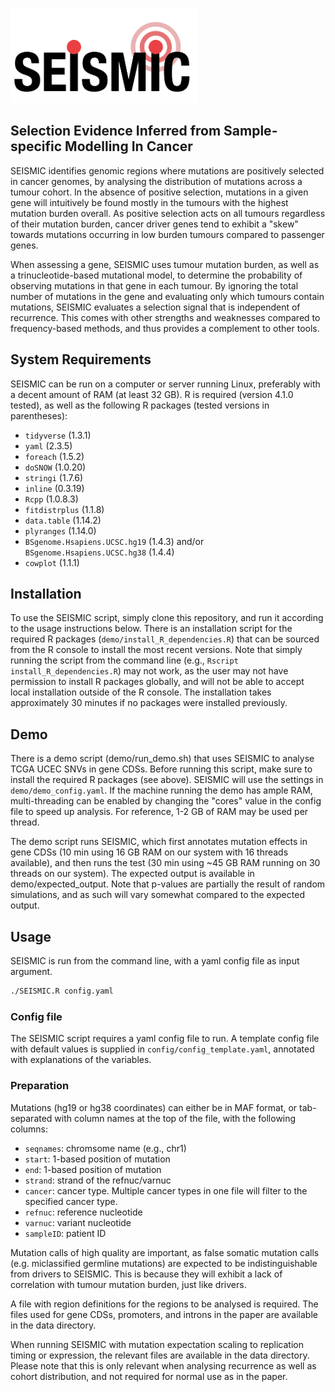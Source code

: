 <img src="https://github.com/larsson-lab/SEISMIC/raw/main/media/SEISMIC_logo.png" width="300" /> <!-- Change this to a raw.github link after making the repo public to avoid broken links if the README is hosted without the logo file in places other than GitHub. -->

## Selection Evidence Inferred from Sample-specific Modelling In Cancer

SEISMIC identifies genomic regions where mutations are positively selected in cancer genomes, by analysing the distribution of mutations across a tumour cohort.
In the absence of positive selection, mutations in a given gene will intuitively be found mostly in the tumours with the highest mutation burden overall.
As positive selection acts on all tumours regardless of their mutation burden, cancer driver genes tend to exhibit a "skew" towards mutations occurring in low burden tumours compared to passenger genes.

When assessing a gene, SEISMIC uses tumour mutation burden, as well as a trinucleotide-based mutational model, to determine the probability of observing mutations in that gene in each tumour.
By ignoring the total number of mutations in the gene and evaluating only which tumours contain mutations, SEISMIC evaluates a selection signal that is independent of recurrence.
This comes with other strengths and weaknesses compared to frequency-based methods, and thus provides a complement to other tools.

## System Requirements

SEISMIC can be run on a computer or server running Linux, preferably with a decent amount of RAM (at least 32 GB). R is required (version 4.1.0 tested), as well as the following R packages (tested versions in parentheses):
- `tidyverse` (1.3.1)
- `yaml` (2.3.5)
- `foreach` (1.5.2)
- `doSNOW` (1.0.20)
- `stringi` (1.7.6)
- `inline` (0.3.19)
- `Rcpp` (1.0.8.3)
- `fitdistrplus` (1.1.8)
- `data.table` (1.14.2)
- `plyranges` (1.14.0)
- `BSgenome.Hsapiens.UCSC.hg19` (1.4.3) and/or `BSgenome.Hsapiens.UCSC.hg38` (1.4.4)
- `cowplot` (1.1.1)


## Installation

To use the SEISMIC script, simply clone this repository, and run it according to the usage instructions below.
There is an installation script for the required R packages (`demo/install_R_dependencies.R`) that can be sourced from the R console to install the most recent versions. Note that simply running the script from the command line (e.g., `Rscript install_R_dependencies.R`) may not work, as the user may not have permission to install R packages globally, and will not be able to accept local installation outside of the R console. The installation takes approximately 30 minutes if no packages were installed previously.


## Demo
There is a demo script (demo/run_demo.sh) that uses SEISMIC to analyse TCGA UCEC SNVs in gene CDSs. Before running this script, make sure to install the required R packages (see above). SEISMIC will use the settings in `demo/demo_config.yaml`. If the machine running the demo has ample RAM, multi-threading can be enabled by changing the "cores" value in the config file to speed up analysis. For reference, 1-2 GB of RAM may be used per thread.

The demo script runs SEISMIC, which first annotates mutation effects in gene CDSs (10 min using 16 GB RAM on our system with 16 threads available), and then runs the test (30 min using \~45 GB RAM running on 30 threads on our system). The expected output is available in demo/expected_output. Note that p-values are partially the result of random simulations, and as such will vary somewhat compared to the expected output.


## Usage

SEISMIC is run from the command line, with a yaml config file as input argument.

```bash
./SEISMIC.R config.yaml
```

### Config file

The SEISMIC script requires a yaml config file to run. A template config file with default values is supplied in `config/config_template.yaml`, annotated with explanations of the variables.


### Preparation

Mutations (hg19 or hg38 coordinates) can either be in MAF format, or tab-separated with column names at the top of the file, with the following columns:
- `seqnames`: chromsome name (e.g., chr1)
- `start`: 1-based position of mutation
- `end`: 1-based position of mutation
- `strand`: strand of the refnuc/varnuc 
- `cancer`: cancer type. Multiple cancer types in one file will filter to the specified cancer type.
- `refnuc`: reference nucleotide
- `varnuc`: variant nucleotide
- `sampleID`: patient ID

Mutation calls of high quality are important, as false somatic mutation calls (e.g. miclassified germline mutations) are expected to be indistinguishable from drivers to SEISMIC. This is because they will exhibit a lack of correlation with tumour mutation burden, just like drivers.

A file with region definitions for the regions to be analysed is required. The files used for gene CDSs, promoters, and introns in the paper are available in the data directory.

When running SEISMIC with mutation expectation scaling to replication timing or expression, the relevant files are available in the data directory. Please note that this is only relevant when analysing recurrence as well as cohort distribution, and not required for normal use as in the paper.


